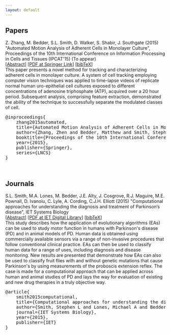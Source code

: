 ```yaml
---
layout: default
---
```


## Papers

<div class="publication" id="zhang2015automated">
	<span class="authors">Z. Zhang, M. Bedder, S.L. Smith, D. Walker, S. Shabir, J. Southgate</span>
	<span class="year">(2015)</span>
	<span class="title">"Automated Motion Analysis of Adherent Cells in Monolayer Culture"</span>,
	<span class="location">Proceedings of the 10th International Conference on Information Processing in Cells and Tissues (IPCAT'15)</span>
	<span class="notes">(To appear)</span>
	<div class="links">
		<span class="links_abstract">[<a href="#zhang2015automated_abstract" class="reveal" rel="zhang2015automated_abstract">Abstract</a>]</span>
		<span class="links_pdf">[<a href="http://link.springer.com/chapter/10.1007/978-3-319-23108-2_16">PDF at Springer Link</a>]</span>
		<span class="links_bibtex">[<a href="#zhang2015automated_bibtex" class="reveal" rel="zhang2015automated_bibtex">bibTeX</a>]</span>
	</div>
	<div class="abstract" id="zhang2015automated_abstract">
		This paper presents a novel method for tracking and characterizing adherent cells in monolayer culture. A system of cell tracking employing computer vision techniques was applied to time-lapse videos of replicate normal human uro-epithelial cell cultures exposed to different concentrations of adenosine triphosphate (ATP), acquired over a 20 hour period. Subsequent analysis, comprising feature extraction, demonstrated the ability of the technique to successfully separate the modulated classes of cell.
	</div>
	<pre class="bibtex" id="zhang2015automated_bibtex">
@inproceedings{
	zhang2015automated,
	title={Automated Motion Analysis of Adherent Cells in Monolayer Culture},
	author={Zhang, Zhen and Bedder, Matthew and Smith, Stephen L and Walker, Dawn and Shabir, Saqib and Southgate, Jennifer},
	booktitle={Proceedings of the 10th International Conference on Information Processing in Cells and Tissues},
	year={2015},
	publisher={Springer},
	series={LNCS}
}</pre>
</div>

<br/>

## Journals

<div class="publication" id="smith2015computational">
	<span class="authors">S.L. Smith, M.A. Lones, M. Bedder, J.E. Alty, J. Cosgrove, R.J. Maguire, M.E. Pownall, D. Ivanoiu, C. Lyle, A. Cording, C.J.H. Elliott</span>
	<span class="year">(2015)</span>
	<span class="title">"Computational approaches for understanding the diagnosis and treatment of Parkinson’s disease"</span>,
	<span class="location">IET Systems Biology</span>
	<span class="notes"></span>
	<div class="links">
		<span class="links_abstract">[<a href="#smith2015computational_abstract" class="reveal" rel="smith2015computational_abstract">Abstract</a>]</span>
		<span class="links_pdf">[<a href="http://digital-library.theiet.org/content/journals/10.1049/iet-syb.2015.0030">PDF at IET Digital Library</a>]</span>
		<span class="links_bibtex">[<a href="#smith2015computational_bibtex" class="reveal" rel="smith2015computational_bibtex">bibTeX</a>]</span>
	</div>
	<div class="abstract" id="smith2015computational_abstract">
		This study describes how the application of evolutionary algorithms (EAs) can be used to study motor function in humans with Parkinson's disease (PD) and in animal models of PD. Human data is obtained using commercially available sensors via a range of non-invasive procedures that follow conventional clinical practice. EAs can then be used to classify human data for a range of uses, including diagnosis and disease monitoring. New results are presented that demonstrate how EAs can also be used to classify fruit flies with and without genetic mutations that cause Parkinson's by using measurements of the proboscis extension reflex. The case is made for a computational approach that can be applied across human and animal studies of PD and lays the way for evaluation of existing and new drug therapies in a truly objective way.
	</div>
	<pre class="bibtex" id="smith2015computational_bibtex">
@article{
	smith2015computational,
	title={Computational approaches for understanding the diagnosis and treatment of Parkinson's disease},
	author={Smith, Stephen L and Lones, Michael A and Bedder, Matthew and Alty, Jane E and Cosgrove, Jeremy and Maguire, Richard J and Pownall, Mary Elizabeth and Ivanoiu, Diana and Lyle, Camille and Cording, Amy and others},
	journal={IET Systems Biology},
	year={2015},
	publisher={IET}
}</pre>
</div>


<script src="{{ site.baseurl }}/js/jquery.min.js"></script>
<script>
$('.links_abstract').show();
$('.links_bibtex').show();
$('.reveal').click(function() {
	var id = $(this).attr('rel');
	$('#' + id).slideToggle('slow');
});
</script>